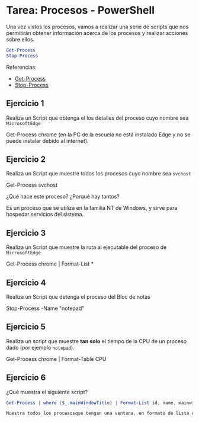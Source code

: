 # Tarea: Procesos - PowerShell

Una vez vistos los procesos, vamos a realizar una serie de scripts que nos permitirán obtener información acerca de los procesos y realizar acciones sobre ellos.

``` powershell
Get-Process
Stop-Process
```

Referencias:

* [Get-Process](https://docs.microsoft.com/en-us/powershell/module/microsoft.powershell.management/get-process?view=powershell-6)
* [Stop-Process](https://docs.microsoft.com/en-us/powershell/module/microsoft.powershell.management/stop-process?view=powershell-6)


## Ejercicio 1

Realiza un Script que obtenga el los detalles del proceso cuyo nombre sea `MicrosoftEdge`

Get-Process chrome (en la PC de la escuela no está instalado Edge y no se puede instalar debido al internet).

## Ejercicio 2

Realiza un Script que muestre todos los procesos cuyo nombre sea `svchost`

Get-Process svchost

¿Qué hace este proceso? ¿Porqué hay tantos?

Es un proceso que se utiliza en la familia NT de Windows, y sirve para hospedar servicios del sistema.

## Ejercicio 3

Realiza un Script que muestre la ruta al ejecutable del proceso de `MicrosoftEdge`

Get-Process chrome | Format-List *

## Ejercicio 4

Realiza un Script que detenga el proceso del Bloc de notas

Stop-Process -Name "notepad"

## Ejercicio 5

Realiza un script que muestre **tan solo** el tiempo de la CPU de un proceso dado (por ejemplo `notepad`). 

Get-Process chrome | Format-Table CPU

## Ejercicio 6

¿Qué muestra el siguiente script?

``` powershell
Get-Process | where {$_.mainWindowTitle} | Format-List id, name, mainwindowtitle

Muestra todos los procesosque tengan una ventana, en formato de lista que diga la id, el nombre, y el título de la ventana.
```
